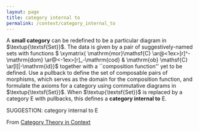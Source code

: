 ```yaml
---
layout: page
title: category internal to
permalink: /context/category_internal_to
---
```

 A **small category** can be redefined to be a particular diagram in $\textup{\textsf{Set}}$. The data is given by a pair of suggestively-named sets with functions
$ \xymatrix{ \mathrm{mor}\mathsf{C} \ar@<1ex>[r]^-\mathrm{dom} \ar@<-1ex>[r]_-\mathrm{cod} & \mathrm{ob} \mathsf{C} \ar[l]|-\mathrm{id}}$
together with a ``composition function'' yet to be defined. Use a pullback to define the set of composable pairs of morphisms, which serves as the domain for the composition function, and formulate the axioms for a category using commutative diagrams in $\textup{\textsf{Set}}$. When $\textup{\textsf{Set}}$ is replaced by a category $\mathsf{E}$ with pullbacks, this defines  a **category internal to** $\mathsf{E}$.


SUGGESTION: category internal to $\mathsf{E}$

From [Category Theory in Context](https://mathgloss.github.io/MathGloss/context.html)